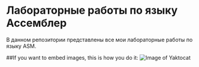 # Лабораторные работы по языку Ассемблер
В данном репозитории представлены все мои лабораторные работы по языку ASM.


##If you want to embed images, this is how you do it:
![Image of Yaktocat](https://octodex.github.com/images/yaktocat.png)
